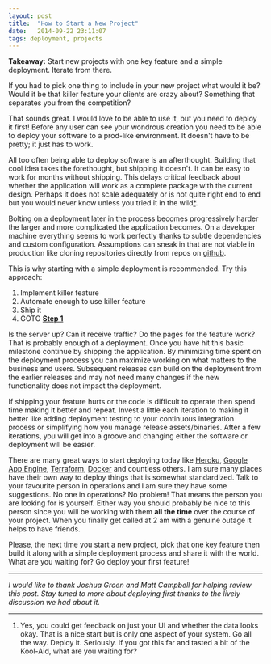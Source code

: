 ```yaml
---
layout: post
title:  "How to Start a New Project"
date:   2014-09-22 23:11:07
tags: deployment, projects
---
```


**Takeaway:** Start new projects with one key feature and a simple deployment.
Iterate from there.

If you had to pick one thing to include in your new project what would it be?
Would it be that killer feature your clients are crazy about? Something that
separates you from the competition?

That sounds great. I would love to be able to use it, but you need to deploy it
first! Before any user can see your wondrous creation you need to be able
to deploy your software to a prod-like environment. It doesn't have to be
pretty; it just has to work.

All too often being able to deploy software is an afterthought. Building that
cool idea takes the forethought, but shipping it doesn't. It can be easy to
work for months without shipping. This delays critical feedback about whether
the application will work as a complete package with the current design.
Perhaps it does not scale adequately or is not quite right end to end but you
would never know unless you tried it in the wild<a href="#note-1">*</a>.

Bolting on a deployment later in the process becomes progressively harder the
larger and more complicated the application becomes. On a developer machine
everything seems to work perfectly thanks to subtle dependencies and custom
configuration. Assumptions can sneak in that are not viable in production like
cloning repositories directly from repos on [github][github].

This is why starting with a simple deployment is recommended. Try this approach:

<span id="step-1"></span>

1. Implement killer feature
1. Automate enough to use killer feature
1. Ship it
1. GOTO **<a href="step-1">Step 1</a>**

Is the server up? Can it receive traffic? Do the pages for the feature work?
That is probably enough of a deployment. Once you have hit this basic milestone
continue by shipping the application. By minimizing time spent on the
deployment process you can maximize working on what matters to the business and
users. Subsequent releases can build on the deployment from the earlier
releases and may not need many changes if the new functionality does not impact
the deployment.

If shipping your feature hurts or the code is difficult to operate then spend
time making it better and repeat. Invest a little each iteration to making it
better like adding deployment testing to your continuous integration process or
simplifying how you manage release assets/binaries. After a few iterations, you
will get into a groove and changing either the software or deployment will be
easier.

There are many great ways to start deploying today like [Heroku][heroku],
[Google App Engine][google], [Terraform][terraform], [Docker][docker] and countless others.
I am sure many places have their own way to deploy things that is somewhat
standardized. Talk to your favourite person in operations and I am sure they
have some suggestions. No one in operations? No problem! That means the person
you are looking for is yourself. Either way you should probably be nice to this
person since you will be working with them **all the time** over the course of
your project. When you finally get called at 2 am with a genuine outage it
helps to have friends.

Please, the next time you start a new project, pick that one key feature then
build it along with a simple deployment process and share it with the world.
What are you waiting for? Go deploy your first feature!

<hr />

*I would like to thank Joshua Groen and Matt Campbell for helping review this
post. Stay tuned to more about deploying first thanks to the lively discussion
we had about it.*

<hr />

<span id="note-1"></span>
1. Yes, you could get feedback on just your UI and whether the data looks okay.
   That is a nice start but is only one aspect of your system. Go all the way.
   Deploy it. Seriously. If you got this far and tasted a bit of the Kool-Aid,
   what are you waiting for?

[github]:    https://github.com/
[heroku]:    https://www.heroku.com/
[google]:    https://cloud.google.com/appengine/docs
[terraform]: https://www.terraform.io/
[docker]:    https://www.docker.com/
